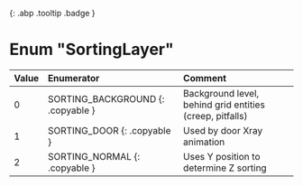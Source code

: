 [ ](#){: .abp .tooltip .badge }
# Enum "SortingLayer"
|Value|Enumerator|Comment|
|:--|:--|:--|
| 0 |SORTING_BACKGROUND {: .copyable } | Background level, behind grid entities (creep, pitfalls) <br> | 
| 1 |SORTING_DOOR {: .copyable } | Used by door Xray animation <br> | 
| 2 |SORTING_NORMAL {: .copyable } | Uses Y position to determine Z sorting <br> | 
